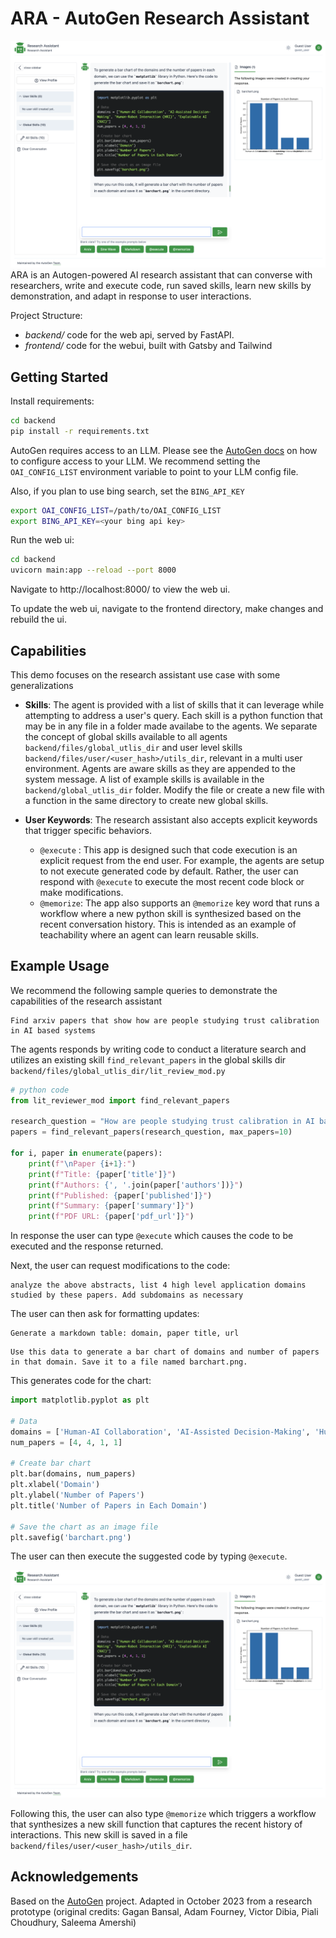 # ARA - AutoGen Research Assistant

![ARA](./docs/images/ara.png)
ARA is an Autogen-powered AI research assistant that can converse with researchers, write and execute code, run saved skills, learn new skills by demonstration, and adapt in response to user interactions.

Project Structure:

- _backend/_ code for the web api, served by FastAPI.
- _frontend/_ code for the webui, built with Gatsby and Tailwind

## Getting Started

Install requirements:

```bash
cd backend
pip install -r requirements.txt
```

AutoGen requires access to an LLM. Please see the [AutoGen docs](https://microsoft.github.io/autogen/docs/FAQ#set-your-api-endpoints) on how to configure access to your LLM. We recommend setting the `OAI_CONFIG_LIST` environment variable to point to your LLM config file.

Also, if you plan to use bing search, set the `BING_API_KEY`

```bash
export OAI_CONFIG_LIST=/path/to/OAI_CONFIG_LIST
export BING_API_KEY=<your bing api key>
```

Run the web ui:

```bash
cd backend
uvicorn main:app --reload --port 8000
```

Navigate to http://localhost:8000/ to view the web ui.

To update the web ui, navigate to the frontend directory, make changes and rebuild the ui.

## Capabilities

This demo focuses on the research assistant use case with some generalizations

- **Skills**: The agent is provided with a list of skills that it can leverage while attempting to address a user's query. Each skill is a python function that may be in any file in a folder made availabe to the agents. We separate the concept of global skills available to all agents `backend/files/global_utlis_dir` and user level skills `backend/files/user/<user_hash>/utils_dir`, relevant in a multi user environment. Agents are aware skills as they are appended to the system message. A list of example skills is available in the `backend/global_utlis_dir` folder. Modify the file or create a new file with a function in the same directory to create new global skills.

- **User Keywords**: The research assistant also accepts explicit keywords that trigger specific behaviors.
  - `@execute` : This app is designed such that code execution is an explicit request from the end user. For example, the agents are setup to not execute generated code by default. Rather, the user can respond with `@execute` to execute the most recent code block or make modifications.
  - `@memorize`: The app also supports an `@memorize` key word that runs a workflow where a new python skill is synthesized based on the recent conversation history. This is intended as an example of teachability where an agent can learn reusable skills.

## Example Usage

We recommend the following sample queries to demonstrate the capabilities of the research assistant

```
Find arxiv papers that show how are people studying trust calibration in AI based systems
```

The agents responds by writing code to conduct a literature search and utilizes an existing skill `find_relevant_papers` in the global skills dir `backend/files/global_utlis_dir/lit_review_mod.py`

```python
# python code
from lit_reviewer_mod import find_relevant_papers

research_question = "How are people studying trust calibration in AI based systems?"
papers = find_relevant_papers(research_question, max_papers=10)

for i, paper in enumerate(papers):
    print(f"\nPaper {i+1}:")
    print(f"Title: {paper['title']}")
    print(f"Authors: {', '.join(paper['authors'])}")
    print(f"Published: {paper['published']}")
    print(f"Summary: {paper['summary']}")
    print(f"PDF URL: {paper['pdf_url']}")
```

In response the user can type `@execute` which causes the code to be executed and the response returned.

Next, the user can request modifications to the code:

```
analyze the above abstracts, list 4 high level application domains studied by these papers. Add subdomains as necessary
```

The user can then ask for formatting updates:

```
Generate a markdown table: domain, paper title, url
```

```
Use this data to generate a bar chart of domains and number of papers in that domain. Save it to a file named barchart.png.
```

This generates code for the chart:

```python
import matplotlib.pyplot as plt

# Data
domains = ['Human-AI Collaboration', 'AI-Assisted Decision-Making', 'Human-Robot Interaction (HRI)', 'Explainable AI (XAI)']
num_papers = [4, 4, 1, 1]

# Create bar chart
plt.bar(domains, num_papers)
plt.xlabel('Domain')
plt.ylabel('Number of Papers')
plt.title('Number of Papers in Each Domain')

# Save the chart as an image file
plt.savefig('barchart.png')
```

The user can then execute the suggested code by typing `@execute`.

![ARA](./docs/images/ara.png)

Following this, the user can also type `@memorize` which triggers a workflow that synthesizes a new skill function that captures the recent history of interactions. This new skill is saved in a file `backend/files/user/<user_hash>/utils_dir`.

## Acknowledgements

Based on the [AutoGen](https://microsoft.github.io/autogen) project.
Adapted in October 2023 from a research prototype (original credits: Gagan Bansal, Adam Fourney, Victor Dibia, Piali Choudhury, Saleema Amershi)
